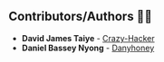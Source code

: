 ## Contributors/Authors :teacher:
* **David James Taiye** - [Crazy-Hacker](https://github.com/Official0mega)
* **Daniel Bassey Nyong**   - [Danyhoney](https://github.com/Danyhoney)
